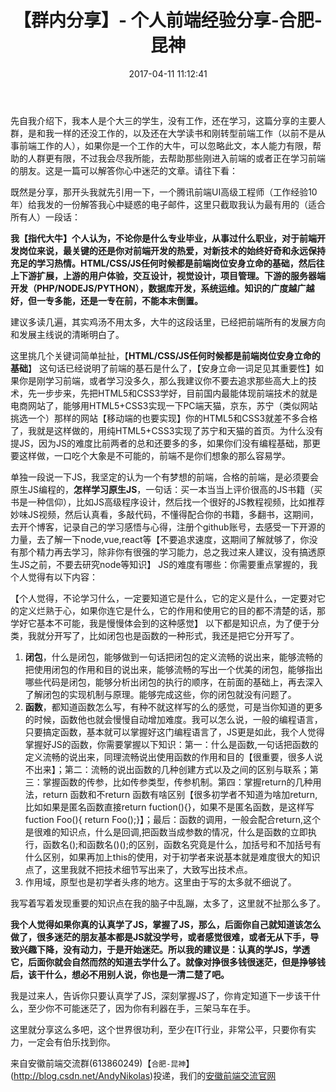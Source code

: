 ﻿---
title: 【群内分享】- 个人前端经验分享-合肥-昆神
date: 2017-04-11 11:12:41
type: "categories"
categories: 文章
---

先自我介绍下，我本人是个大三的学生，没有工作，还在学习，这篇分享的主要人群，是和我一样的还没工作的，以及还在大学读书和刚转型前端工作（以前不是从事前端工作的人），如果你是一个工作的大牛，可以忽略此文，本人能力有限，帮助的人群更有限，不过我会尽我所能，去帮助那些刚进入前端的或者正在学习前端的朋友。这是一篇可以解答你心中迷茫的文章。请往下看：

既然是分享，那开头我就先引用一下，一个腾讯前端UI高级工程师（工作经验10年）给我发的一份解答我心中疑惑的电子邮件，这里只截取我认为最有用的（适合所有人）一段话：

**我【指代大牛】个人认为，不论你是什么专业毕业，从事过什么职业，对于前端开发岗位来说，最关键的还是你对前端开发的热爱，对新技术的始终好奇和永远保持充足的学习热情。HTML/CSS/JS任何时候都是前端岗位安身立命的基础，然后往上下游扩展，上游的用户体验，交互设计，视觉设计，项目管理。下游的服务器端开发（PHP/NODEJS/PYTHON），数据库开发，系统运维。知识的广度越广越好，但一专多能，还是一专在前，不能本末倒置。**

建议多读几遍，其实鸡汤不用太多，大牛的这段话里，已经把前端所有的发展方向和发展主线说的清晰明白了。

这里挑几个关键词简单扯扯，【**HTML/CSS/JS任何时候都是前端岗位安身立命的基础**】   这句话已经说明了前端的基石是什么了，【安身立命一词足见其重要性】如果你是刚学习前端，或者学习没多久，那么我建议你不要去追求那些高大上的技术，先一步步来，先把HTML5和CSS3学好，目前国内最能体现前端技术的就是电商网站了，能够用HTML5+CSS3实现一下PC端天猫，京东，苏宁（类似网站挑选一个）那样的网站【移动端的也要实现】你的HTML5和CSS3就差不多合格了，我就是这样做的，用纯HTML5+CSS3实现了苏宁和天猫的首页。为什么没有提JS，因为JS的难度比前两者的总和还要多的多，如果你们没有编程基础，那更要这样做，一口吃个大象是不可能的，前端不是你们想象的那么容易学。

单独一段说一下JS，我坚定的认为一个有梦想的前端，合格的前端，是必须要会原生JS编程的，**怎样学习原生JS**，一句话：买一本当当上评价很高的JS书籍（买书是一种信仰），比如JS高级程序设计，然后找一个很好的JS教程视频，比如推荐妙味JS视频，然后认真看，多敲代码，不懂得配合你的书籍，多翻书，这期间，去开个博客，记录自己的学习感悟与心得，注册个github账号，去感受一下开源的力量，去了解一下node,vue,react等【不要追求速度，这期间了解就够了，你没有那个精力再去学习，除非你有很强的学习能力，总之我过来人建议，没有搞透原生JS之前，不要去研究node等知识】
JS的难度有哪些：你需要重点掌握的，我个人觉得有以下内容：

【个人觉得，不论学习什么，一定要知道它是什么，它的定义是什么，一定要对它的定义烂熟于心，如果你连它是什么，它的作用和使用它的目的都不清楚的话，那学好它基本不可能，我是慢慢体会到的这种感觉】
以下都是知识点，为了便于分类，我就分开写了，比如闭包也是函数的一种形式，我还是把它分开写了。

 1. **闭包**，什么是闭包，能够做到一句话把闭包的定义流畅的说出来，能够流畅的把使用闭包的作用和目的说出来，能够流畅的写出一个优美的闭包，能够指出哪些代码是闭包，能够分析出闭包的执行的顺序，在前面的基础上，再去深入了解闭包的实现机制与原理。能够完成这些，你的闭包就没有问题了。
 2. **函数**，都知道函数怎么写，有种不就这样写的么的感觉，可是当你知道的更多的时候，函数他也就会慢慢自动增加难度。我可以怎么说，一般的编程语言，只要搞定函数，基本就可以掌握好这门编程语言了，JS更是如此，我个人觉得掌握好JS的函数，你需要掌握以下知识：第一：什么是函数,一句话把函数的定义流畅的说出来，同理流畅说出使用函数的作用和目的【很重要，很多人说不出来】；第二：流畅的说出函数的几种创建方式以及之间的区别与联系；第三：掌握函数的传参，比如传参类型，传参机制。第四：掌握return的几种用法，return 函数和不return 函数有啥区别【很多初学者不知道为啥加return,比如如果是匿名函数直接return fuction(){}，如果不是匿名函数，是这样写fuction Foo(){ return Foo();}】；最后：函数的调用，一般会配合return,这个是很难的知识点，什么是回调,把函数当成参数的情况，什么是函数的立即执行，函数名();和函数名()();的区别，函数名究竟是什么，加括号和不加括号有什么区别，如果再加上this的使用，对于初学者来说基本就是难度很大的知识点了，这里我就不把技术细节写出来了，大致写出技术点。
 3. 作用域，原型也是初学者头疼的地方。这里由于写的太多就不细说了。

我写着写着发现重要的知识点在我的脑子中乱蹦，太多了，这里就不扯那么多了。

**我个人觉得如果你真的认真学了JS，掌握了JS，那么，后面你自己就知道该怎么做了，很多迷茫的朋友基本都是JS就没学号，或者感觉很难，或者无从下手，导致兴趣下降，没有动力，于是开始迷茫。所以我的建议是：认真的学JS，学透它，后面你就会自然而然的知道去学什么了。就像对挣很多钱很迷茫，但是挣够钱后，该干什么，想必不用别人说，你也是一清二楚了吧。**

我是过来人，告诉你只要认真学了JS，深刻掌握JS了，你肯定知道下一步该干什么，至少你不可能迷茫了，因为你有利器在手，三架马车在手。

这里就分享这么多吧，这个世界很功利，至少在IT行业，非常公平，只要你有实力，一定会有伯乐找到你。


来自安徽前端交流群(613860249)【`合肥-昆神`】(http://blog.csdn.net/AndyNikolas)投递，我们的[安徽前端交流官网](http://anhuijs.org/)